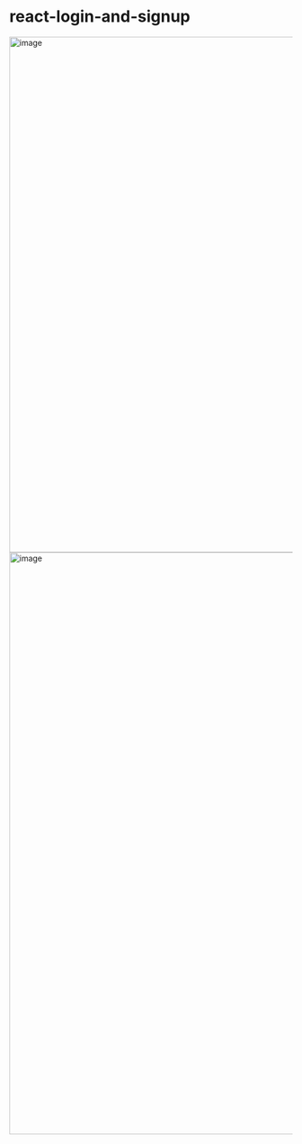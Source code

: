# react-login-and-signup
<img width="826" height="915" alt="image" src="https://chatgpt.com/backend-api/estuary/content?id=file-1zi2JHUSqqAZJLt8T2Hoev&ts=487957&p=fs&cid=1&sig=e7a588a552299c92fbfbf9eaf0f02918a393a6f309cab91c202934f1ec2085eb" />
<img width="1048" height="1033" alt="image" src="https://chatgpt.com/backend-api/estuary/content?id=file-PVmJDzgZXxNyaVa6RK6ReE&ts=487957&p=fs&cid=1&sig=9301a2d6c518487fc09f1a3848c8dfe9ef47f73d834e2e2797daf286edbcda2b" />

